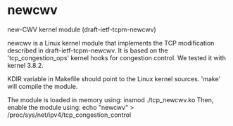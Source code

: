 newcwv
======

new-CWV kernel module (draft-ietf-tcpm-newcwv)


newcwv is a Linux kernel module that implements the TCP modification described
in draft-ietf-tcpm-newcwv. It is based on the 'tcp_congestion_ops' kernel hooks
for congestion control. We tested it with kernel 3.8.2.


KDIR variable in Makefile should point to the Linux kernel sources.
'make' will compile the module.


The module is loaded in memory using: insmod ./tcp_newcwv.ko
Then, enable the module using: echo "newcwv" > /proc/sys/net/ipv4/tcp_congestion_control


